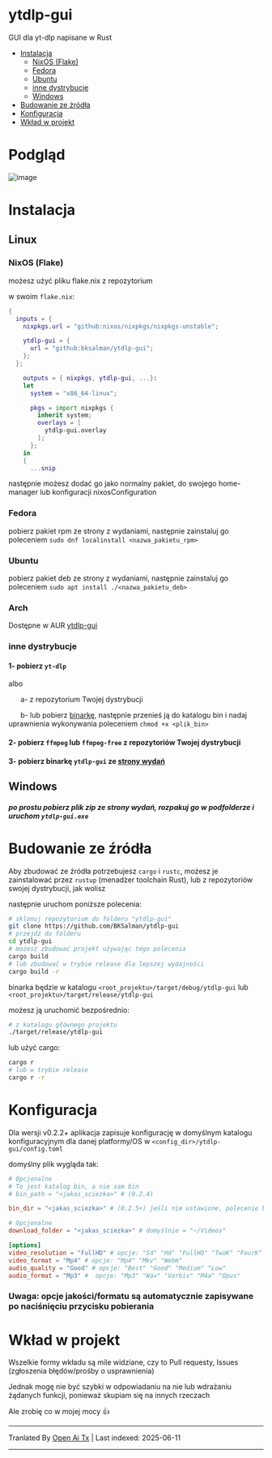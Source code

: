 # ytdlp-gui
GUI dla yt-dlp napisane w Rust

- [Instalacja](https://github.com/BKSalman/ytdlp-gui#installation)
  - [NixOS (Flake)](https://github.com/BKSalman/ytdlp-gui#nixos-flake)
  - [Fedora](https://github.com/BKSalman/ytdlp-gui#fedora)
  - [Ubuntu](https://github.com/BKSalman/ytdlp-gui#ubuntu)
  - [inne dystrybucje](https://github.com/BKSalman/ytdlp-gui#other-distributions)
  - [Windows](https://github.com/BKSalman/ytdlp-gui#windows)
- [Budowanie ze źródła](https://github.com/BKSalman/ytdlp-gui#build-from-source)
- [Konfiguracja](https://github.com/BKSalman/ytdlp-gui#configuration)
- [Wkład w projekt](https://github.com/BKSalman/ytdlp-gui#contribution)

# Podgląd
![image](https://raw.githubusercontent.com/BKSalman/ytdlp-gui/main/assets/edeecfe8-4d5b-4f10-b5e3-35188d9a23a5)


# Instalacja
## Linux

### NixOS (Flake)
możesz użyć pliku flake.nix z repozytorium

w swoim `flake.nix`:
```nix
{
  inputs = {
    nixpkgs.url = "github:nixos/nixpkgs/nixpkgs-unstable";

    ytdlp-gui = {
      url = "github:bksalman/ytdlp-gui";
    };
  };

    outputs = { nixpkgs, ytdlp-gui, ...}:
    let
      system = "x86_64-linux";

      pkgs = import nixpkgs {
        inherit system;
        overlays = [
          ytdlp-gui.overlay
        ];
      };
    in
    {
      ...snip
```

następnie możesz dodać go jako normalny pakiet, do swojego home-manager lub konfiguracji nixosConfiguration

### Fedora
pobierz pakiet rpm ze strony z wydaniami, następnie zainstaluj go poleceniem ``sudo dnf localinstall <nazwa_pakietu_rpm>``

### Ubuntu
pobierz pakiet deb ze strony z wydaniami, następnie zainstaluj go poleceniem ``sudo apt install ./<nazwa_pakietu_deb>``

### Arch

Dostępne w AUR [ytdlp-gui](https://aur.archlinux.org/packages/ytdlp-gui)

### inne dystrybucje

#### 1- pobierz ``yt-dlp``
albo

&nbsp; &nbsp; &nbsp; a- z repozytorium Twojej dystrybucji

&nbsp; &nbsp; &nbsp; b- lub pobierz [binarkę](https://raw.githubusercontent.com/BKSalman/ytdlp-gui/main/https://github.com/yt-dlp/yt-dlp/releases/latest/download/yt-dlp), następnie przenieś ją do katalogu bin i nadaj uprawnienia wykonywania poleceniem `chmod +x <plik_bin>`

#### 2- pobierz ``ffmpeg`` lub ``ffmpeg-free`` z repozytoriów Twojej dystrybucji


#### 3- pobierz binarkę ``ytdlp-gui`` ze [strony wydań](https://raw.githubusercontent.com/BKSalman/ytdlp-gui/main/https://github.com/BKSalman/ytdlp-gui/releases)

## Windows
##### po prostu pobierz plik zip ze strony wydań, rozpakuj go w podfolderze i uruchom ``ytdlp-gui.exe``

# Budowanie ze źródła
Aby zbudować ze źródła potrzebujesz `cargo` i `rustc`, możesz je zainstalować przez `rustup` (menadżer toolchain Rust), lub z repozytoriów swojej dystrybucji, jak wolisz

następnie uruchom poniższe polecenia:
```bash
# sklonuj repozytorium do folderu "ytdlp-gui"
git clone https://github.com/BKSalman/ytdlp-gui
# przejdź do folderu
cd ytdlp-gui
# możesz zbudować projekt używając tego polecenia
cargo build
# lub zbudować w trybie release dla lepszej wydajności
cargo build -r
```
binarka będzie w katalogu `<root_projektu>/target/debug/ytdlp-gui` lub `<root_projektu>/target/release/ytdlp-gui`

możesz ją uruchomić bezpośrednio:
```bash
# z katalogu głównego projektu
./target/release/ytdlp-gui
```

lub użyć cargo:
```bash
cargo r
# lub w trybie release
cargo r -r
```

# Konfiguracja

Dla wersji v0.2.2+ aplikacja zapisuje konfigurację w domyślnym katalogu konfiguracyjnym dla danej platformy/OS w ``<config_dir>/ytdlp-gui/config.toml``

domyślny plik wygląda tak:

```toml
# Opcjonalne
# To jest katalog bin, a nie sam bin
# bin_path = "<jakas_sciezka>" # (0.2.4)

bin_dir = "<jakas_sciezka>" # (0.2.5+) jeśli nie ustawione, polecenie będzie `yt-dlp <app_args>`

# Opcjonalne
download_folder = "<jakas_sciezka>" # domyślnie = "~/Videos"

[options]
video_resolution = "FullHD" # opcje: "Sd" "Hd" "FullHD" "TwoK" "FourK"
video_format = "Mp4" # opcje: "Mp4" "Mkv" "Webm"
audio_quality = "Good" # opcje: "Best" "Good" "Medium" "Low"
audio_format = "Mp3" #  opcje: "Mp3" "Wav" "Vorbis" "M4a" "Opus"
```

### Uwaga: opcje jakości/formatu są automatycznie zapisywane po naciśnięciu przycisku pobierania

# Wkład w projekt
Wszelkie formy wkładu są mile widziane, czy to Pull requesty, Issues (zgłoszenia błędów/prośby o usprawnienia)

Jednak mogę nie być szybki w odpowiadaniu na nie lub wdrażaniu żądanych funkcji, ponieważ skupiam się na innych rzeczach

Ale zrobię co w mojej mocy 👍

---

Tranlated By [Open Ai Tx](https://github.com/OpenAiTx/OpenAiTx) | Last indexed: 2025-06-11

---